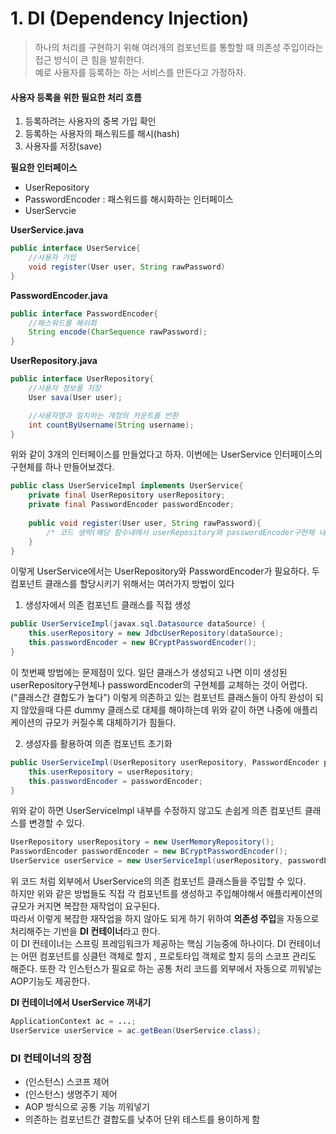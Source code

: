 # 1. DI (Dependency Injection)
> 하나의 처리를 구현하기 위해 여러개의 컴포넌트를 통할할 때 의존성 주입이라는 접근 방식이 큰 힘을 발휘한다.  
예로 사용자를 등록하는 하는 서비스를 만든다고 가정하자.

#### 사용자 등록을 위한 필요한 처리 흐름
1. 등록하려는 사용자의 중복 가입 확인
2. 등록하는 사용자의 패스워드를 해시(hash)
3. 사용자를 저장(save)

**필요한 인터페이스**  
- UserRepository 
- PasswordEncoder : 패스워드를 해시화하는 인터페이스
- UserServcie

**UserService.java**
```java
public interface UserService{
    //사용자 가입
    void register(User user, String rawPassword)
}
```
**PasswordEncoder.java**
```java
public interface PasswordEncoder{
    //패스워드를 해쉬화
    String encode(CharSequence rawPassword);
}
```
**UserRepository.java**
```java
public interface UserRepository{
    //사용자 정보를 저장
    User sava(User user);

    //사용자명과 일치하는 계정의 카운트를 반환
    int countByUsername(String username);
}

```
위와 같이 3개의 인터페이스를 만들었다고 하자. 이번에는 UserService 인터페이스의 구현체를 하나 만들어보겠다.

```java
public class UserServiceImpl implements UserService{
    private final UserRepository userRepository;
    private final PasswordEncoder passwordEncoder;
  
    public void register(User user, String rawPassword){
        /* 코드 생략(해당 함수내에서 userRepository와 passwordEncoder구현체 내부의 함수가 호출된다. */ 
    }
}

```

이렇게 UserService에서는 UserRepository와 PasswordEncoder가 필요하다. 두 컴포넌트 클래스를 할당시키기 위해서는 여러가지 방법이 있다
1. 생성자에서 의존 컴포넌트 클래스를 직접 생성
```java 
public UserServiceImpl(javax.sql.Datasource dataSource) {
    this.userRepository = new JdbcUserRepository(dataSource);
    this.passwordEncoder = new BCryptPasswordEncoder();
}
```
이 첫번째 방법에는 문제점이 있다. 일단 클래스가 생성되고 나면 이미 생성된 userRepository구현체나 passwordEncoder의 구현체를 교체하는 것이 어렵다.  
("클래스간 결합도가 높다") 
이렇게 의존하고 있는 컴포넌트 클래스들이 아직 완성이 되지 않았을때 다른 dummy 클래스로 대체를 해야하는데 위와 같이 하면 나중에 애플리케이션의 규모가 커질수록 대체하기가 힘들다.  

2. 생성자를 활용하여 의존 컴포넌트 초기화
```java
public UserServiceImpl(UserRepository userRepository, PasswordEncoder passwordEncoder) {
    this.userRepository = userRepository;
    this.passwordEncoder = passwordEncoder;
}
```
위와 같이 하면 UserServiceImpl 내부를 수정하지 않고도 손쉽게 의존 컴포넌트 클래스를 변경할 수 있다.

```java
UserRepository userRepository = new UserMemoryRepository();
PasswordEncoder passwordEncoder = new BCryptPasswordEncoder();
UserService userService = new UserServiceImpl(userRepository, passwordEncoder);
```
위 코드 처럼 외부에서 UserService의 의존 컴포넌트 클래스들을 주입할 수 있다.  
하지만 위와 같은 방법들도 직접 각 컴포넌트를 생성하고 주입해야해서 애플리케이션의 규모가 커지면 복잡한 재작업이 요구된다.  
따라서 이렇게 복잡한 재작업을 하지 않아도 되게 하기 위하여 **의존성 주입**을 자동으로 처리해주는 기반을 **DI 컨테이너**라고 한다.  
이 DI 컨테이너는 스프링 프레임워크가 제공하는 핵심 기능중에 하나이다.
DI 컨테이너는 어떤 컴포넌트를 싱클턴 객체로 할지 , 프로토타입 객체로 할지 등의 스코프 관리도 해준다. 또한 각 인스턴스가 필요로 하는 공통 처리 코드를
외부에서 자동으로 끼워넣는 AOP기능도 제공한다.  

**DI 컨테이너에서 UserService 꺼내기**
```java
ApplicationContext ac = ...; 
UserService userService = ac.getBean(UserService.class);
```
### DI 컨테이너의 장점
- (인스턴스) 스코프 제어
- (인스턴스) 생명주기 제어
- AOP 방식으로 공통 기능 끼워넣기
- 의존하는 컴포넌트간 결합도를 낮추어 단위 테스트를 용이하게 함
